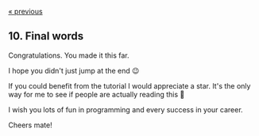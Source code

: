 [« previous](08-apiv1.md)

## 10. Final words
Congratulations. You made it this far.

I hope you didn't just jump at the end :wink:

If you could benefit from the tutorial I would appreciate a star.
It's the only way for me to see if people are actually reading this :angel:

I wish you lots of fun in programming and every success in your career.

Cheers mate!